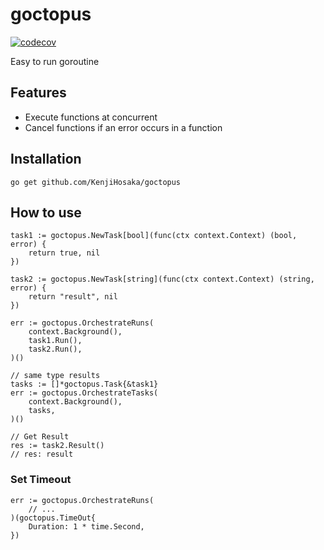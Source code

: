 # goctopus
[![codecov](https://codecov.io/gh/KenjiHosaka/goctopus/branch/main/graph/badge.svg?token=ET0SRXKUKZ)](https://codecov.io/gh/KenjiHosaka/goctopus)

Easy to run goroutine

## Features
- Execute functions at concurrent
- Cancel functions if an error occurs in a function

## Installation
```
go get github.com/KenjiHosaka/goctopus
```

## How to use
```golang
task1 := goctopus.NewTask[bool](func(ctx context.Context) (bool, error) {
	return true, nil
})

task2 := goctopus.NewTask[string](func(ctx context.Context) (string, error) {
	return "result", nil
})

err := goctopus.OrchestrateRuns(
	context.Background(), 
	task1.Run(), 
	task2.Run(), 
)()

// same type results
tasks := []*goctopus.Task{&task1}
err := goctopus.OrchestrateTasks(
	context.Background(), 
	tasks,
)()

// Get Result
res := task2.Result()
// res: result

```

### Set Timeout
```golang
err := goctopus.OrchestrateRuns(
	// ...
)(goctopus.TimeOut{
	Duration: 1 * time.Second,
})
```



